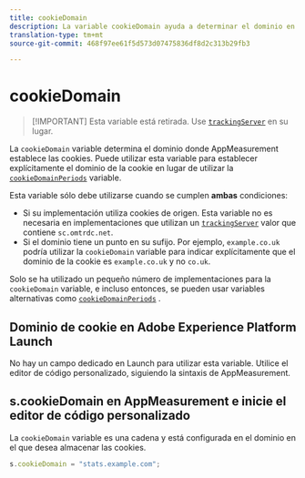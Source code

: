 ```yaml
---
title: cookieDomain
description: La variable cookieDomain ayuda a determinar el dominio en el que se configurarán las cookies.
translation-type: tm+mt
source-git-commit: 468f97ee61f5d573d07475836df8d2c313b29fb3

---
```



# cookieDomain

> [!IMPORTANT] Esta variable está retirada. Use [`trackingServer`](trackingserver.md) en su lugar.

La `cookieDomain` variable determina el dominio donde AppMeasurement establece las cookies. Puede utilizar esta variable para establecer explícitamente el dominio de la cookie en lugar de utilizar la [`cookieDomainPeriods`](cookiedomainperiods.md) variable.

Esta variable sólo debe utilizarse cuando se cumplen **ambas** condiciones:

* Si su implementación utiliza cookies de origen. Esta variable no es necesaria en implementaciones que utilizan un [`trackingServer`](trackingserver.md) valor que contiene `sc.omtrdc.net`.
* Si el dominio tiene un punto en su sufijo. Por ejemplo, `example.co.uk` podría utilizar la `cookieDomain` variable para indicar explícitamente que el dominio de la cookie es `example.co.uk` y no `co.uk`.

Solo se ha utilizado un pequeño número de implementaciones para la `cookieDomain` variable, e incluso entonces, se pueden usar variables alternativas como [`cookieDomainPeriods`](cookiedomainperiods.md) .

## Dominio de cookie en Adobe Experience Platform Launch

No hay un campo dedicado en Launch para utilizar esta variable. Utilice el editor de código personalizado, siguiendo la sintaxis de AppMeasurement.

## s.cookieDomain en AppMeasurement e inicie el editor de código personalizado

La `cookieDomain` variable es una cadena y está configurada en el dominio en el que desea almacenar las cookies.

```js
s.cookieDomain = "stats.example.com";
```
